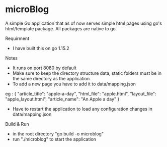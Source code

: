 # microBlog

A simple Go application that as of now serves simple html pages using go's html/template package.
All packages are native to go. 

Requirment
  * I have built this on go 1.15.2 
  
Notes
  * It runs on port 8080 by default
  * Make sure to keep the directory structure data, static folders must be in the same directory as the application
  * To add a new page you have to  add it to data/mapping.json
  
  eg : 
      {
		      "article_title": "apple-a-day",
		      "html_file": "apple.html",
		      "layout_file": "apple_layout.html",
		      "article_name": "An Apple a day"
	    }
      
  * Have to restart the application to load any configuration changes in data/mapping.json
 
Build & Run

  * in the root directory "go build -o microblog"
  * run "./microblog" to  start the application
 
